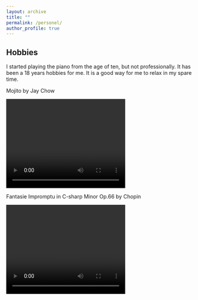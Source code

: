 ```yaml
---
layout: archive
title: ""
permalink: /personel/
author_profile: true
---
```



**Hobbies**
------
I started playing the piano from the age of ten, but not professionally. It has been a 18 years hobbies for me. It is a good way for me to relax in my spare time.

Mojito by Jay Chow

<video width="320" height="240" controls>
    <source src="/images/mojito.mp4" type="video/mp4">
</video>

Fantasie Impromptu in C-sharp Minor Op.66 by Chopin

<video width="320" height="240" controls>
    <source src="/images/Chophin.mp4" type="video/mp4">
</video>

<!-- 
**Twitter Sentiment Analysis with Recurrent Neural Networks**
------
We implemented a recurrent neural network (LSTM) based on TensorFlow for the task of sentiment analysis on natural language data. Sentiment analysis refers to the natural language processing task of classifying some collection of the text by its polarity. We analyzed the data from Twitter ([Sentiment140 dataset](http://www.sentiment140.com/)) and try to classify it as either "positive" or "negative". The tweets can be viewed as sequences of words in natural language and form the sequantial input to the RNN model. The goal is to understand the attitude of the person that generates the text.

<div align="center">
<img src='/images/RNN.png'>
</div>
-->
